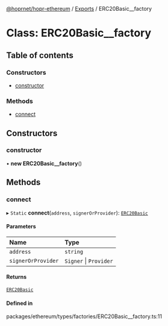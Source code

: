[@hoprnet/hopr-ethereum](../README.md) / [Exports](../modules.md) / ERC20Basic__factory

# Class: ERC20Basic\_\_factory

## Table of contents

### Constructors

- [constructor](erc20basic__factory.md#constructor)

### Methods

- [connect](erc20basic__factory.md#connect)

## Constructors

### constructor

• **new ERC20Basic__factory**()

## Methods

### connect

▸ `Static` **connect**(`address`, `signerOrProvider`): [`ERC20Basic`](erc20basic.md)

#### Parameters

| Name | Type |
| :------ | :------ |
| `address` | `string` |
| `signerOrProvider` | `Signer` \| `Provider` |

#### Returns

[`ERC20Basic`](erc20basic.md)

#### Defined in

packages/ethereum/types/factories/ERC20Basic__factory.ts:11
